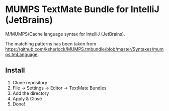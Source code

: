 # MUMPS TextMate Bundle for IntelliJ (JetBrains)

M/MUMPS/Cache language syntax for IntelliJ (JetBrains).

The matching patterns has been taken from https://github.com/ksherlock/MUMPS.tmbundle/blob/master/Syntaxes/mumps.tmLanguage.

## Install

1. Clone repository
2. File -> Settings -> Editor -> TextMate Bundles
3. Add the directory
4. Apply & Close
5. Done!